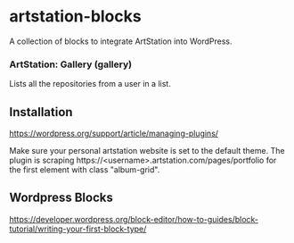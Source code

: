 # artstation-blocks
A collection of blocks to integrate ArtStation into WordPress.

### ArtStation: Gallery (gallery)
Lists all the repositories from a user in a list.

## Installation
https://wordpress.org/support/article/managing-plugins/

Make sure your personal artstation website is set to the default theme. The plugin is scraping https://\<username\>.artstation.com/pages/portfolio for the first element with class "album-grid".

## Wordpress Blocks
https://developer.wordpress.org/block-editor/how-to-guides/block-tutorial/writing-your-first-block-type/
